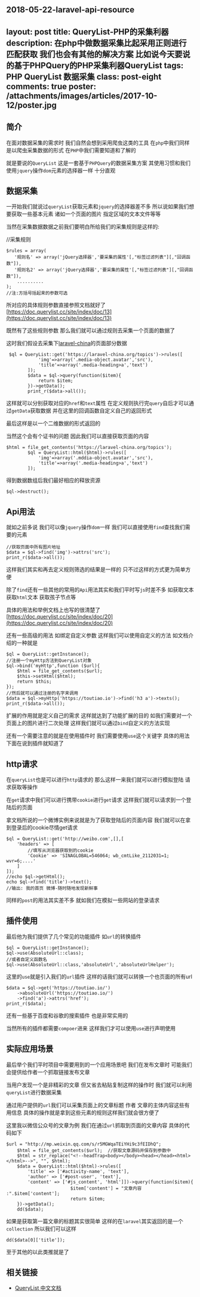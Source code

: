 2018-05-22-laravel-api-resource
---
layout: post
title: QueryList-PHP的采集利器
description: 在php中做数据采集比起采用正则进行匹配获取 我们也会有其他的解决方案 比如说今天要说的基于PHPQuery的PHP采集利器QueryList
tags:
     PHP
     QueryList
     数据采集
class: post-eight
comments: true
poster: /attachments/images/articles/2017-10-12/poster.jpg
---

## 简介
在面对数据采集的需求时   我们自然会想到采用爬虫这类的工具 在`php`中我们同样是以爬虫采集数据的形式  在`PHP`中我们需要知道和了解的

就是要说的`QueryList` 这是一套基于`PHPQuery`的数据采集方案 其使用习惯和我们使用`jquery`操作`dom`元素的选择器一样  十分直观

## 数据采集
一开始我们就说过`queryList`获取元素和`jquery`的选择器差不多  所以说如果我们想要获取一些基本元素  诸如一个页面的图片 指定区域的文本文件等等

当然在采集数据数据之前我们要明白所给我们的采集规则是这样的:

//采集规则
```php?start_inline=1
$rules = array(
   '规则名' => array('jQuery选择器','要采集的属性'[,"标签过滤列表"][,"回调函数"]),
   '规则名2' => array('jQuery选择器','要采集的属性'[,"标签过滤列表"][,"回调函数"]),
    ..........
);
//注:方括号括起来的参数可选
```
所对应的具体规则参数直接参照文档就好了  [https://doc.querylist.cc/site/index/doc/13](https://doc.querylist.cc/site/index/doc/13)

既然有了这些规则参数  那么我们就可以通过规则去采集一个页面的数据了

这时我们假设去采集下[laravel-china](https://laravel-china.org/topics)的页面部分数据
```php?start_inline=1
 $ql = QueryList::get('https://laravel-china.org/topics')->rules([
            'img'=>array('.media-object.avatar','src'),
            'title'=>array('.media-heading>a','text')
        ]);
        $data = $ql->query(function($item){
            return $item;
        })->getData();
        print_r($data->all());
```
这样就可以分别获取对应的`href`和`text`属性  在定义规则执行完`query`自后才可以通过`getData`获取数据 并在这里的回调函数自定义自己的返回形式

最后这样是以一个二维数据的形式返回的 

当然这个会有个证书的问题 因此我们可以直接获取页面的内容
```php?start_inline=1
$html = file_get_contents('https://laravel-china.org/topics');
        $ql = QueryList::html($html)->rules([
            'img'=>array('.mddia-object.avatar','src'),
            'title'=>array('.media-heading>a','text')
        ]);
```
得到数据数组后我们最好相应的释放资源
```php?start_inline=1
$ql->destruct();
```
## Api用法
就如之前多说  我们可以像`jquery`操作`dom`一样  我们可以直接使用`find`查找我们需要的元素
```php?start_inline=1
//获取页面中所有图片地址
$data = $ql->find('img')->attrs('src');
print_r($data->all());
```
这样我们其实和再去定义规则筛选的结果是一样的  只不过这样的方式更为简单方便

除了`find`还有一些其他的常用的`Api`用法其实和我们平时写`js`时差不多  如获取文本 获取`html`文本 获取孩子节点等

具体的用法和举例文档上也写的很清楚了 [https://doc.querylist.cc/site/index/doc/20](https://doc.querylist.cc/site/index/doc/20)

还有一些高级的用法  如绑定自定义参数  这样我们可以使用自定义的方法 如文档介绍的一种就是
```php?start_inline=1
$ql = QueryList::getInstance();
//注册一个myHttp方法到QueryList对象
$ql->bind('myHttp',function ($url){
    $html = file_get_contents($url);
    $this->setHtml($html);
    return $this;
});
//然后就可以通过注册的名字来调用
$data = $ql->myHttp('https://toutiao.io')->find('h3 a')->texts();
print_r($data->all());
```
扩展的作用就是定义自己的需求  这样就达到了功能扩展的目的  如我们需要对一个页面上的图片进行二次处理 这样我们就可以通过`bind`自定义的方法实现

还有一个需要注意的就是在使用插件时  我们需要使用`use`这个关键字  具体的用法下面在说到插件就知道了

## http请求
在`queryList`也是可以进行`http`请求的  那么这样一来我们就可以进行模拟登陆 请求获取等操作

在`get`请求中我们可以进行携带`cookie`进行`get`请求 这样我们就可以请求到一个登陆后的页面

拿文档所说的一个微博实例来说就是为了获取登陆后的页面内容 我们就可以在拿到登录后的cookie尽情get请求
```php?start_inline=1
$ql = QueryList::get('http://weibo.com',[],[
    'headers' => [
        //填写从浏览器获取到的cookie
        'Cookie' => 'SINAGLOBAL=546064; wb_cmtLike_2112031=1; wvr=6;....'
    ]
]);
//echo $ql->getHtml();
echo $ql->find('title')->text();
//输出: 我的首页 微博-随时随地发现新鲜事
```

同样的`post`的用法其实差不多  就如我们在模拟一些网站的登录请求

## 插件使用
最后他为我们提供了几个常见的功能插件 如`url`的转换插件
```php?start_inline=1
$ql = QueryList::getInstance();
$ql->use(AbsoluteUrl::class);
//或者自定义函数名
$ql->use(AbsoluteUrl::class,'absoluteUrl','absoluteUrlHelper');
```
这里的`use`就是引入我们的`url`插件  这样的话我们就可以转换一个也页面的所有url
```php?start_inline=1
$data = $ql->get('https://toutiao.io/')
    ->absoluteUrl('https://toutiao.io/')
    ->find('a')->attrs('href');
print_r($data);
```
还有一些基于百度和谷歌的搜索插件  也是非常实用的

当然所有的插件都需要`compoer`进来  这样我们才可以使用`use`进行声明使用

## 实际应用场景
最后举个我们平时项目中需要用到的一个应用场景吧  我们在发布文章时 可能我们会提供给作者一个抓取链接发布文章

当用户发现一个是非精彩的文章 但又省去粘贴复制这样的操作时  我们就可以利用`queryList`进行数据采集 

通过用户提供的`url`我们可以采集页面上的文章标题 作者 文章的主体内容这些有用信息  具体的操作就是拿到这些元素的规则这样我们就会很方便了

这里我以微信公众号的文章为例  我们在通过`url`抓取到页面的文章内容  具体的代码如下
```php?start_inline=1
$url = "http://mp.weixin.qq.com/s/r5MGWqaTEiYHi9c3fEIDhQ";
    $html = file_get_contents($url);  //获取文章源码并保存到参数中
    $html = str_replace("<!--headTrap<body></body><head></head><html></html>-->", "", $html);
    $data = QueryList::html($html)->rules([
        'title' => ['#activity-name', 'text'],
        'author' => ['#post-user', 'text'],
        'content' => ['#js_content', 'html']])->query(function($item){
                        $item['content'] = "文章内容 :".$item['content'];
                        return $item;
    })->getData();
    dd($data);
```  
如果是获取第一篇文章的标题其实很简单  这样的在`laravel`其实返回的是一个`collection` 所以我们可以这样
```php?start_inline=1
dd($data[0]['title']);
```
至于其他的以此类推就是了

## 相关链接
- [QueryList 中文文档](https://doc.querylist.cc/site/index/doc/1)